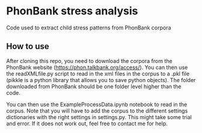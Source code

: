 # PhonBank stress analysis
Code used to extract child stress patterns from PhonBank corpora

## How to use
After cloning this repo, you need to download the corpora from the PhonBank website (https://phon.talkbank.org/access/). You can then use the readXMLfile.py script to read in the xml files in the corpus to a .pkl file (pikkle is a python library that allows you to save python objects). The folder downloaded from PhonBank should be one folder level higher than the code. 

You can then use the ExampleProcessData.ipynb notebook to read in the corpus. Note that you will have to add the corpus to the different settings dictionaries with the right settings in settings.py. This might take some trial and error. If it does not work out, feel free to contact me for help. 
